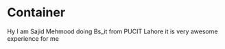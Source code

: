 # Container
Hy I am Sajid Mehmood
doing Bs_it from PUCIT Lahore
it is very awesome experience for me
